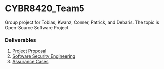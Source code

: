 # CYBR8420_Team5
Group project for Tobias, Kwanz, Conner, Patrick, and Debaris. The topic is Open-Source Software Project

### Deliverables
1. [Project Proposal](https://github.com/PatrickBN/CYBR8420_Team5/blob/main/Project%20Proposal.md)
2. [Software Security Engineering](https://github.com/PatrickBN/CYBR8420_Team5/blob/main/Software%20Security%20Engineering.md)
3. [Assurance Cases](https://github.com/PatrickBN/CYBR8420_Team5/blob/main/Assurance%20Cases.md)

